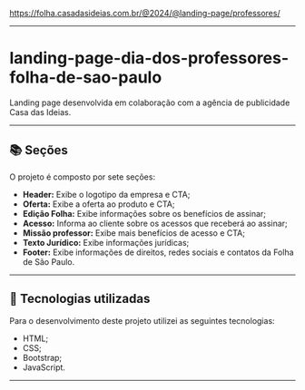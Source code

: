 
<div align="center">
            <img align-"right" src="https://github.com/user-attachments/assets/786890c4-519a-494b-b4c7-e0e48aea0f0a" alt="" srcset="" widht:700>
</div>

<div align="center">
            <img align-"right" src="https://github.com/user-attachments/assets/196831a4-a948-4c25-a8b5-54e7b243a538" alt="" srcset="" widht:800>
</div>

<div align="center">
            <img align-"right" src="https://github.com/user-attachments/assets/bf3bae5e-dffd-44b6-9653-64c4c449d3a2" alt="" srcset="" widht:700>
</div>

<div align="center">
            <img align-"right" src="https://github.com/user-attachments/assets/a89ee00b-46a0-4e77-9901-cba6275ab998" alt="" srcset="" widht:800>
</div>

<div align="center">
            <img align-"right" src="https://github.com/user-attachments/assets/e57b7249-ea3d-467e-8a11-23f4f7b53538" alt="" srcset="" widht:800>
</div>


https://folha.casadasideias.com.br/@2024/@landing-page/professores/

---

# landing-page-dia-dos-professores-folha-de-sao-paulo
Landing page desenvolvida em colaboração com a agência de publicidade Casa das Ideias.

---

## 📚 Seções

O projeto é composto por sete seções:

- **Header:** Exibe o logotipo da empresa e CTA;
- **Oferta:** Exibe a oferta ao produto e CTA;
- **Edição Folha:** Exibe informações sobre os benefícios de assinar;
- **Acesso:** Informa ao cliente sobre os acessos que receberá ao assinar;
- **Missão professor:** Exibe mais benefícios de acesso e CTA;
- **Texto Jurídico:** Exibe informações jurídicas;
- **Footer:** Exibe informações de direitos, redes sociais e contatos da Folha de São Paulo.
  
---

## 💼 Tecnologias utilizadas

Para o desenvolvimento deste projeto utilizei as seguintes tecnologias:

- HTML;
- CSS;
- Bootstrap;
- JavaScript.

---
